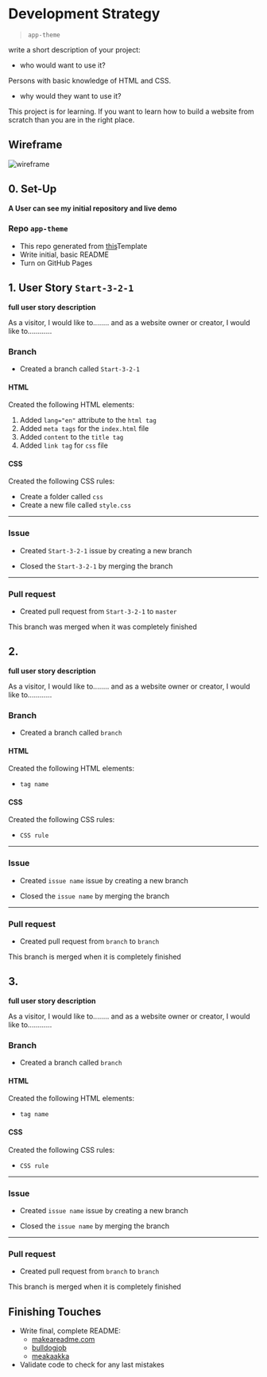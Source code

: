 # Development Strategy

> `app-theme`

write a short description of your project:
- who would want to use it?

Persons with basic knowledge of HTML and CSS.

- why would they want to use it?

This project is for learning. If you want to learn how to build a website from scratch than you are in the right place.

## Wireframe

<!-- include a wireframe for your project in this repository, and display it here -->
<!-- wireframe.cc is a good site for getting started with wireframes -->
![wireframe]()

## 0. Set-Up

__A User can see my initial repository and live demo__

### Repo `app-theme`

- This repo generated from [this](https://github.com/HackYourFutureBelgium/w3-validation-template)Template
- Write initial, basic README
- Turn on GitHub Pages

## 1. User Story `Start-3-2-1`

__full user story description__

As a visitor, I would like to........ and as a website owner or creator, I would like to............

### Branch

* Created a branch called `Start-3-2-1`

#### HTML

Created the following HTML elements:

1. Added  `lang="en"` attribute to the `html tag`
1. Added `meta tags` for the `index.html` file
1. Added `content` to the `title tag`
1. Added `link tag` for `css` file

#### CSS

Created the following CSS rules:

* Create a folder called `css`
* Create a new file called `style.css`

---

### Issue

* Created `Start-3-2-1` issue by creating a new branch

* Closed the `Start-3-2-1` by merging the branch

---

### Pull request

* Created pull request from `Start-3-2-1` to `master`

This branch was merged when it was completely finished

## 2. 

__full user story description__

As a visitor, I would like to........ and as a website owner or creator, I would like to............

### Branch

* Created a branch called `branch`

#### HTML

Created the following HTML elements:

* `tag name `


#### CSS

Created the following CSS rules:

* `CSS rule`

---

### Issue

* Created `issue name` issue by creating a new branch

* Closed the `issue name` by merging the branch

---

### Pull request

* Created pull request from `branch` to `branch`

This branch is merged when it is completely finished

## 3. 

__full user story description__

As a visitor, I would like to........ and as a website owner or creator, I would like to............

### Branch

* Created a branch called `branch`

#### HTML

Created the following HTML elements:

* `tag name `


#### CSS

Created the following CSS rules:

* `CSS rule`

---

### Issue

* Created `issue name` issue by creating a new branch

* Closed the `issue name` by merging the branch

---

### Pull request

* Created pull request from `branch` to `branch`

This branch is merged when it is completely finished


## Finishing Touches

- Write final, complete README:
  - [makeareadme.com](https://www.makeareadme.com/)
  - [bulldogjob](https://bulldogjob.com/news/449-how-to-write-a-good-readme-for-your-github-project)
  - [meakaakka](https://medium.com/@meakaakka/a-beginners-guide-to-writing-a-kickass-readme-7ac01da88ab3)
- Validate code to check for any last mistakes

